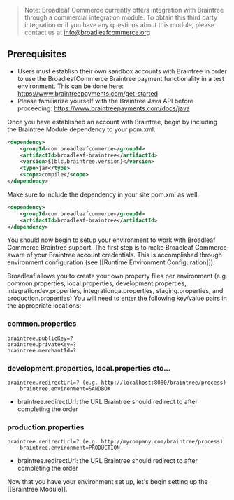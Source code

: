 > Note: Broadleaf Commerce currently offers integration with Braintree through a commercial integration module. To obtain this third party integration or if you have any questions about this module, please contact us at info@broadleafcommerce.org

## Prerequisites

- Users must establish their own sandbox accounts with Braintree in order to use the BroadleafCommerce Braintree payment functionality in a test environment. This can be done here: https://www.braintreepayments.com/get-started
- Please familiarize yourself with the Braintree Java API before proceeding: https://www.braintreepayments.com/docs/java

Once you have established an account with Braintree, begin by including the Braintree Module dependency to your pom.xml.

```xml
<dependency>
    <groupId>com.broadleafcommerce</groupId>
    <artifactId>broadleaf-braintree</artifactId>
    <version>${blc.braintree.version}</version>
    <type>jar</type>
    <scope>compile</scope>
</dependency>
```
Make sure to include the dependency in your site pom.xml as well:

```xml
<dependency>
    <groupId>com.broadleafcommerce</groupId>
    <artifactId>broadleaf-braintree</artifactId>
</dependency>
```
You should now begin to setup your environment to work with Broadleaf Commerce Braintree support. 
The first step is to make Broadleaf Commerce aware of your Braintree account credentials. 
This is accomplished through environment configuration (see [[Runtime Environment Configuration]]).

Broadleaf allows you to create your own property files per environment (e.g. common.properties, local.properties, development.properties, integrationdev.properties, integrationqa.properties, staging.properties, and production.properties) You will need to enter the following key/value pairs in the appropriate locations:

### common.properties
	braintree.publicKey=?
	braintree.privateKey=?
	braintree.merchantId=?

### development.properties, local.properties etc...
	braintree.redirectUrl=? (e.g. http://localhost:8080/braintree/process)
        braintree.environment=SANDBOX

- braintree.redirectUrl: the URL Braintree should redirect to after completing the order

### production.properties
	braintree.redirectUrl=? (e.g. http://mycompany.com/braintree/process)
        braintree.environment=PRODUCTION

- braintree.redirectUrl: the URL Braintree should redirect to after completing the order

Now that you have your environment set up, let's begin setting up the [[Braintree Module]].